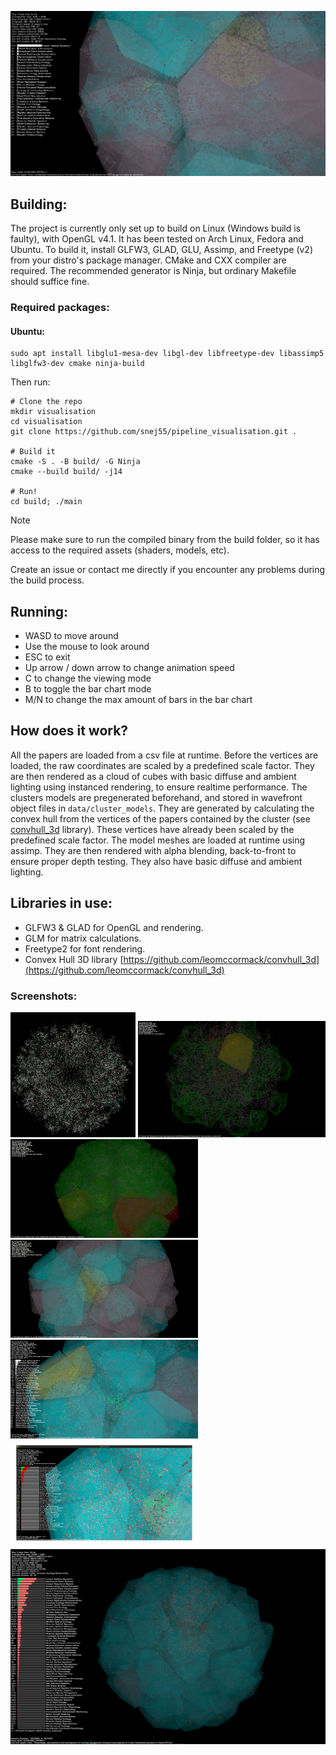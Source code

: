 ![screenshot](https://github.com/snej55/pipeline_visualisation/blob/main/screenshots/screenshot_1.png)

## Building:

The project is currently only set up to build on Linux (Windows build is faulty), with OpenGL v4.1. It has been tested on Arch Linux, Fedora and Ubuntu. To build it, install GLFW3, GLAD, GLU, Assimp, and Freetype (v2) from your distro's package manager. CMake and CXX compiler are required. The recommended generator is Ninja, but ordinary Makefile should suffice fine.

### Required packages:
#### Ubuntu:
```
sudo apt install libglu1-mesa-dev libgl-dev libfreetype-dev libassimp5 libglfw3-dev cmake ninja-build
```

Then run:
```
# Clone the repo
mkdir visualisation
cd visualisation
git clone https://github.com/snej55/pipeline_visualisation.git .

# Build it
cmake -S . -B build/ -G Ninja
cmake --build build/ -j14

# Run!
cd build; ./main
```

>[!NOTE]
>Please make sure to run the compiled binary from the build folder, so it has access to the required assets (shaders, models, etc).

Create an issue or contact me directly if you encounter any problems during the build process.

## Running:

- WASD to move around
- Use the mouse to look around
- ESC to exit
- Up arrow / down arrow to change animation speed
- C to change the viewing mode
- B to toggle the bar chart mode
- M/N to change the max amount of bars in the bar chart

## How does it work?

All the papers are loaded from a csv file at runtime. Before the vertices are loaded, the raw coordinates are scaled by a predefined scale factor. They are then rendered as a cloud of cubes with basic diffuse and ambient lighting using instanced rendering, to ensure realtime performance. The clusters models are pregenerated beforehand, and stored in wavefront object files in `data/cluster_models`. They are generated by calculating the convex hull from the vertices of the papers contained by the cluster (see [convhull_3d](https://github.com/leomccormack/convhull_3d) library). These vertices have already been scaled by the predefined scale factor. The model meshes are loaded at runtime using assimp. They are then rendered with alpha blending, back-to-front to ensure proper depth testing. They also have basic diffuse and ambient lighting.

## Libraries in use:

- GLFW3 & GLAD for OpenGL and rendering.
- GLM for matrix calculations.
- Freetype2 for font rendering.
- Convex Hull 3D library [https://github.com/leomccormack/convhull_3d](https://github.com/leomccormack/convhull_3d)

### Screenshots:

<p float="left">
  <img src="https://github.com/snej55/pipeline_visualisation/blob/main/screenshots/Screenshot_20250516_165311.png" width="200">
  <img src="https://github.com/snej55/pipeline_visualisation/blob/main/screenshots/Screenshot_20250521_160203.png" width="300">
  <img src="https://github.com/snej55/pipeline_visualisation/blob/main/screenshots/Screenshot_20250521_170309.png" width="300">
  <img src="https://github.com/snej55/pipeline_visualisation/blob/main/screenshots/Screenshot_20250521_171522.png" width="300">
  <img src="https://github.com/snej55/pipeline_visualisation/blob/main/screenshots/Screenshot_20250522_151029.png" width="300">
  <img src="https://github.com/snej55/pipeline_visualisation/blob/main/screenshots/Screenshot_20250522_154708.png" width="300">
  <img src="https://github.com/snej55/pipeline_visualisation/blob/main/screenshots/Screenshot_20250522_160759.png">
</p>
